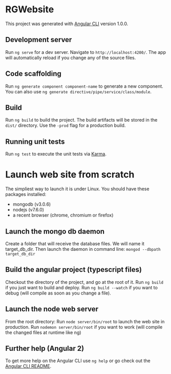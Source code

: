 # RGWebsite

This project was generated with [Angular CLI](https://github.com/angular/angular-cli) version 1.0.0.

## Development server

Run `ng serve` for a dev server. Navigate to `http://localhost:4200/`. The app will automatically reload if you change any of the source files.

## Code scaffolding

Run `ng generate component component-name` to generate a new component. You can also use `ng generate directive/pipe/service/class/module`.

## Build

Run `ng build` to build the project. The build artifacts will be stored in the `dist/` directory. Use the `-prod` flag for a production build.

## Running unit tests

Run `ng test` to execute the unit tests via [Karma](https://karma-runner.github.io).

# Launch web site from scratch

The simpliest way to launch it is under Linux.
You should have these packages installed:
 - mongodb (v3.0.6)
 - nodejs (v7.6.0)
 - a recent browser (chrome, chromium or firefox)

## Launch the mongo db daemon
Create a folder that will receive the database files. We will name it target_db_dir.
Then launch the daemon in command line: `mongod --dbpath target_db_dir`

## Build the angular project (typescript files)
Checkout the directory of the project, and go at the root of it.
Run `ng build` if you just want to build and deploy.
Run `ng build --watch` if you want to debug (will compile as soon as you change a file).

## Launch the node web server
From the root directory:
Run `node server/bin/root` to launch the web site in production.
Run `nodemon server/bin/root` if you want to work (will compile the changed files at runtime like ng)

## Further help (Angular 2)

To get more help on the Angular CLI use `ng help` or go check out the [Angular CLI README](https://github.com/angular/angular-cli/blob/master/README.md).
